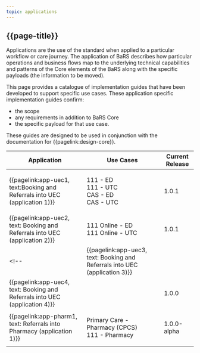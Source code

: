 ```yaml
---
topic: applications
---
```


## {{page-title}}

Applications are the use of the standard when applied to a particular workflow or care journey. The application of BaRS describes how particular operations and business flows map to the underlying technical capabilities and patterns of the Core elements of the BaRS along with the specific payloads (the information to be moved).

This page provides a catalogue of implementation guides that have been developed to support specific use cases. These application specific implementation guides confirm:
- the scope
- any requirements in addition to BaRS Core
- the specific payload for that use case.



These guides are designed to be used in conjunction with the documentation for {{pagelink:design-core}}.


| Application                                                                 |  Use Cases                                                     | Current Release |
| ----------------------------------------------------------------------------|--------------------------------------------------------------- | --------------- |  
| {{pagelink:app-uec1, text:Booking and Referrals into UEC (application 1)}}  | <p>111 - ED <br>111 - UTC <br>CAS - ED <br>CAS - UTC <br> </p> | 1.0.1           |
| {{pagelink:app-uec2, text: Booking and Referrals into UEC (application 2)}} | <p>111 Online - ED <br>111 Online - UTC <br> <p>               | 1.0.1           |
<!--| {{pagelink:app-uec3, text: Booking and Referrals into UEC (application 3)}} |                                                                | 1.0.0           |
| {{pagelink:app-uec4, text: Booking and Referrals into UEC (application 4)}} |                                                                | 1.0.0           |
| {{pagelink:app-pharm1, text: Referrals into Pharmacy (application 1)}}            | <p>Primary Care - Pharmacy (CPCS)<br>111 - Pharmacy <br> <p>   | 1.0.0-alpha     |-->